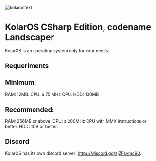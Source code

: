 ![kolarostext](https://user-images.githubusercontent.com/109924369/209975051-750f239b-e3b1-4fbd-80b4-8a02f642f95d.png)

# KolarOS CSharp Edition, codename Landscaper
KolarOS is an operating system only for your needs.

## Requeriments

## Minimum:
RAM: 12MB.
CPU: a 75 MHz CPU.
HDD: 100MB

## Recommended:
RAM: 256MB or above.
CPU: a 200MHz CPU with MMX instructions or better.
HDD: 1GB or better.

## Discord

KolarOS has its own discord server: https://discord.gg/zjZFsvmc9Q.
